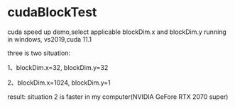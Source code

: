 # cudaBlockTest
cuda speed up demo,select applicable blockDim.x and blockDim.y
running in windows, vs2019,cuda 11.1

three is two situation:

1、blockDim.x=32, blockDim.y=32

2、blockDim.x=1024, blockDim.y=1

result: situation 2 is faster in my computer(NVIDIA GeFore RTX 2070 super)
